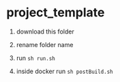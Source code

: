 # project_template

 1. download this folder
 
 2. rename folder name 
 
 3. run `sh run.sh`
 
 4. inside docker run `sh postBuild.sh`
